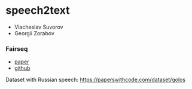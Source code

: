 # speech2text

- Viacheslav Suvorov
- Georgii Zorabov

### Fairseq
- [paper](https://arxiv.org/pdf/2212.04356.pdf)
- [github](https://github.com/facebookresearch/fairseq/tree/main)

Dataset with Russian speech: https://paperswithcode.com/dataset/golos
